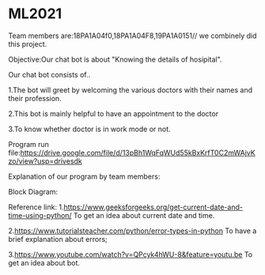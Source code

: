 # ML2021
Team members are:18PA1A04f0,18PA1A04F8,19PA1A0151// we combinely did this  project.


Objective:Our chat bot is about "Knowing the details of hosipital".


Our chat bot consists of..

1.The bot will greet by welcoming the various doctors with their names and their profession.

2.This bot is mainly helpful to have an appointment to the doctor

3.To know whether doctor is in work mode or not.

Program run file:https://drive.google.com/file/d/13pBh1WqFqWUd55kBxKrfT0C2mWAjvKzo/view?usp=drivesdk

Explanation of our program by team members:

Block Diagram:


Reference link:
1.https://www.geeksforgeeks.org/get-current-date-and-time-using-python/    To get an idea about current date and time.

2.https://www.tutorialsteacher.com/python/error-types-in-python        To have a brief explanation about errors;

3.https://www.youtube.com/watch?v=QPcyk4hWU-8&feature=youtu.be        To get an idea about bot.


